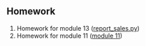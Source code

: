 ## Homework
1. Homework for module 13 ([report_sales.py](https://github.com/Data-Jun/Homework/blob/main/report_sales.py))
2. Homework for module 11 ([module 11](https://github.com/Data-Jun/Homework/tree/main/module%2011))
